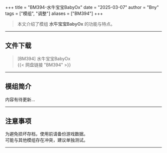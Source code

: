 +++
title = "BM394-水牛宝宝BabyOx"
date = "2025-03-07"
author = "Bny"
tags = ["模组", "调整"]
aliases = ["BM394"]
+++

> 本文介绍了模组 **水牛宝宝BabyOx** 的功能与特点。

---

## 文件下载

> [BM394] 水牛宝宝BabyOx  
{{< 网盘链接 "BM394" >}}  

---

## 模组简介

>  
内容有待更新...  

---

## 注意事项

>  
为避免损坏存档，使用前请备份游戏数据。  
可能与其他模组存在冲突，建议单独测试。  

---

